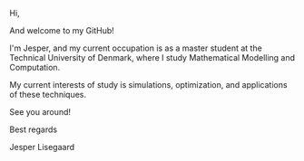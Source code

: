 Hi, 

And welcome to my GitHub!


I'm Jesper, and my current occupation is as a master student at the Technical University of Denmark, where I study Mathematical Modelling and Computation. 


My current interests of study is simulations, optimization, and applications of these techniques. 


See you around!


Best regards

Jesper Lisegaard

